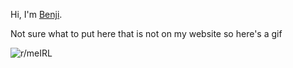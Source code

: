 Hi, I'm [Benji](https://benji.dog).

Not sure what to put here that is not on my website so here's a gif

![r/meIRL](https://user-images.githubusercontent.com/4167938/86998795-a8414780-c1a0-11ea-9aa6-cb905c52d746.gif)
